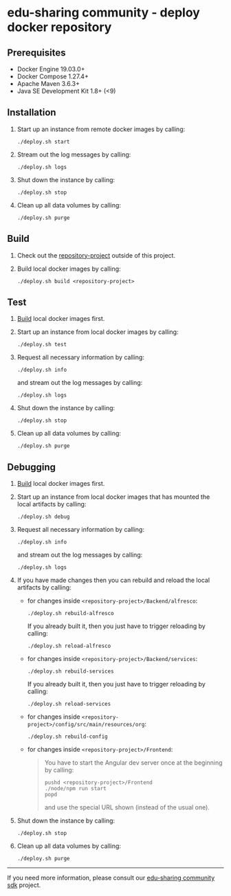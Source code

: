 
# edu-sharing community - deploy docker repository

Prerequisites
-------------

- Docker Engine 19.03.0+
- Docker Compose 1.27.4+ 
- Apache Maven 3.6.3+
- Java SE Development Kit 1.8+ (<9)

Installation
------------

1. Start up an instance from remote docker images by calling:

   ```
   ./deploy.sh start
   ```

2. Stream out the log messages by calling:

   ```
   ./deploy.sh logs
   ```

3. Shut down the instance by calling:

   ```
   ./deploy.sh stop
   ```
  
4. Clean up all data volumes by calling:

   ```
   ./deploy.sh purge
   ```
    
Build
-----

1. Check out the [repository-project](https://scm.edu-sharing.com/Repository/edu-sharing) outside of this project.
 
2. Build local docker images by calling:                        

   ```
   ./deploy.sh build <repository-project>
   ```
   
Test
----

1. [Build](#build) local docker images first.
      
2. Start up an instance from local docker images by calling: 

   ```
   ./deploy.sh test
   ```

3. Request all necessary information by calling:

   ```
   ./deploy.sh info
   ```
   
   and stream out the log messages by calling:
    
   ```
   ./deploy.sh logs
   ```
   
4. Shut down the instance by calling:

   ```
   ./deploy.sh stop
   ```
  
5. Clean up all data volumes by calling:

   ```
   ./deploy.sh purge
   ```
   
Debugging
---------

1. [Build](#build) local docker images first.
      
2. Start up an instance from local docker images that has mounted the local artifacts by calling: 

   ```
   ./deploy.sh debug 
   ```

3. Request all necessary information by calling:

   ```
   ./deploy.sh info
   ```
   
   and stream out the log messages by calling:
    
   ```
   ./deploy.sh logs
   ```
   
4. If you have made changes then you can rebuild and reload the local artifacts by calling:

   * for changes inside `<repository-project>/Backend/alfresco`: 
   
     ```
     ./deploy.sh rebuild-alfresco
     ```
     
     If you already built it, then you just have to trigger reloading by calling: 
      
     ```
     ./deploy.sh reload-alfresco
     ```
   
   * for changes inside `<repository-project>/Backend/services`: 
   
     ```
     ./deploy.sh rebuild-services
     ```
     
     If you already built it, then you just have to trigger reloading by calling: 
      
     ```
     ./deploy.sh reload-services
     ```

   * for changes inside `<repository-project>/config/src/main/resources/org`:

     ```
     ./deploy.sh rebuild-config
     ```
      
   * for changes inside `<repository-project>/Frontend`:

     > You have to start the Angular dev server once at the beginning by calling:        
     > ```
     > pushd <repository-project>/Frontend
     > ./node/npm run start
     > popd
     > ```     
     > and use the special URL shown (instead of the usual one).  

5. Shut down the instance by calling:

   ```
   ./deploy.sh stop
   ```
  
6. Clean up all data volumes by calling:

   ```
   ./deploy.sh purge
   ```
---
If you need more information, please consult our [edu-sharing community sdk](https://scm.edu-sharing.com/edu-sharing-community/edu-sharing-community-sdk) project.
